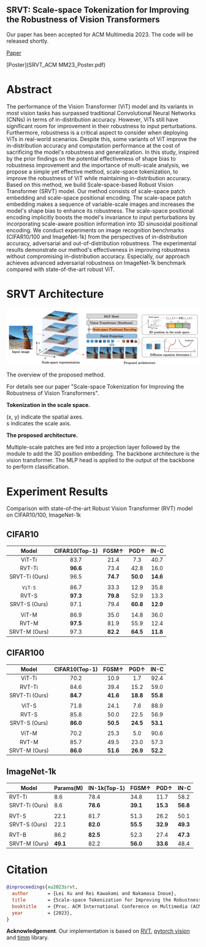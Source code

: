 ## SRVT: **Scale-space Tokenization for Improving the Robustness of Vision Transformers**

Our paper has been accepted for ACM Multimedia 2023. The code will be released shortly.

[Paper](https://dl.acm.org/doi/10.1145/3581783.3612060)

[Poster](SRVT_ACM MM23_Poster.pdf)

# Abstract

The performance of the Vision Transformer (ViT) model and its  variants in most vision tasks has surpassed traditional Convolutional Neural Networks (CNNs) in terms of in-distribution accuracy. However, ViTs still have significant room for improvement in their robustness to input perturbations. Furthermore, robustness is a critical aspect to consider when deploying ViTs in real-world scenarios. Despite this, some variants of ViT improve the in-distribution accuracy and computation performance at the cost of sacrificing the model's robustness and generalization. In this study, inspired by the prior findings on the potential effectiveness of shape bias to robustness improvement and the importance of multi-scale analysis, we propose a simple yet effective method, scale-space tokenization, to improve the robustness of ViT while maintaining in-distribution accuracy. Based on this method, we build Scale-space-based Robust Vision Transformer (SRVT) model. Our method consists of scale-space patch embedding and scale-space positional encoding. The scale-space patch embedding makes a sequence of variable-scale images and increases the model's shape bias to enhance  its robustness. The scale-space positional encoding implicitly boosts the model's invariance to input perturbations by incorporating scale-aware position information into 3D sinusoidal positional encoding. We conduct experiments on image recognition benchmarks (CIFAR10/100 and ImageNet-1k) from the perspectives of in-distribution accuracy, adversarial and out-of-distribution robustness. The experimental results demonstrate our method's effectiveness in improving robustness without compromising in-distribution accuracy. Especially, our approach achieves advanced adversarial robustness on ImageNet-1k benchmark compared with state-of-the-art robust ViT.



# SRVT Architecture

![](./assets/SRVT.png)

The overview of the proposed method. 

For details see our paper "Scale-space Tokenization for Improving the Robustness of Vision Transformers".

**Tokenization in the scale space.** 

(x, y) indicate the spatial axes.    
s indicates the scale axis. 

**The proposed architecture.** 

Multiple-scale patches are fed into a projection layer followed by the module to add the 3D position embedding. The backbone architecture is the vision transformer. The MLP head is applied to the output of the backbone to perform classification.



# **Experiment Results**

Comparison with state-of-the-art Robust Vision Transformer (RVT) model on CIFAR10/100, ImageNet-1k

## CIFAR10

|     Model      | CIFAR10(Top-1) |  FGSM↑   |   PGD↑   |   IN-C   |
| :------------: | :------------: | :------: | :------: | :------: |
|     ViT-Ti     |      83.7      |   21.4   |   7.3    |   40.7   |
|     RVT-Ti     |    **96.6**    |   73.4   |   42.8   |   16.0   |
| SRVT-Ti (Ours) |      96.5      | **74.7** | **50.0** | **14.6** |
|                |                |          |          |          |
|    `ViT-S`     |      86.7      |   33.3   |   12.9   |   35.8   |
|     RVT-S      |    **97.3**    | **79.8** |   52.9   |   13.3   |
| SRVT-S (Ours)  |      97.1      |   79.4   | **60.8** | **12.9** |
|                |                |          |          |          |
|     ViT-M      |      86.9      |   35.0   |   14.8   |   36.0   |
|     RVT-M      |    **97.5**    |   81.9   |   55.9   |   12.4   |
| SRVT-M (Ours)  |      97.3      | **82.2** | **64.5** | **11.8** |

## CIFAR100

|     Model      | CIFAR10(Top-1) |  FGSM↑   |   PGD↑   |   IN-C   |
| :------------: | :------------: | :------: | :------: | :------: |
|     ViT-Ti     |      70.2      |   10.9   |   1.7    |   92.4   |
|     RVT-Ti     |      84.6      |   39.4   |   15.2   |   59.0   |
| SRVT-Ti (Ours) |    **84.7**    | **41.6** | **18.8** | **55.8** |
|                |                |          |          |          |
|     ViT-S      |      71.8      |   24.1   |   7.6    |   88.9   |
|     RVT-S      |      85.8      |   50.0   |   22.5   |   56.9   |
| SRVT-S (Ours)  |    **86.0**    | **50.5** | **24.5** | **53.1** |
|                |                |          |          |          |
|     ViT-M      |      70.2      |   25.3   |   5.0    |   90.6   |
|     RVT-M      |      85.7      |   49.5   |   23.0   |   57.3   |
| SRVT-M (Ours)  |    **86.0**    | **51.6** | **26.9** | **52.2** |

## ImageNet-1k

| Model          | Params(M) | IN-1k(Top-1) | FGSM↑    | PGD↑     | IN-C     |
| -------------- | --------- | ------------ | -------- | -------- | -------- |
| RVT-Ti         | 8.6       | 78.4         | 34.8     | 11.7     | 58.2     |
| SRVT-Ti (Ours) | 8.6       | **78.6**     | **39.1** | **15.3** | **56.8** |
|                |           |              |          |          |          |
| RVT-S          | 22.1      | 81.7         | 51.3     | 26.2     | 50.1     |
| SRVT-S (Ours)  | 22.1      | **82.0**     | **55.5** | **32.9** | **49.3** |
|                |           |              |          |          |          |
| RVT-B          | 86.2      | **82.5**     | 52.3     | 27.4     | **47.3** |
| SRVT-M (Ours)  | **49.1**  | 82.2         | **56.0** | **33.6** | 48.4     |



# Citation

```BibTeX
@inproceedings{xu2023srvt,
  author       = {Lei Xu and Rei Kawakami and Nakamasa Inoue},
  title        = {Scale-space Tokenization for Improving the Robustness of Vision Transformers},
  booktitle    = {Proc. ACM International Conference on Multimedia (ACM MM)},
  year         = {2023},
}
```
**Acknowledgement**. Our implementation is based on [RVT](https://github.com/vtddggg/Robust-Vision-Transformer/tree/main), [pytorch vision](https://github.com/pytorch/vision) and [timm](https://github.com/huggingface/pytorch-image-models) library.
